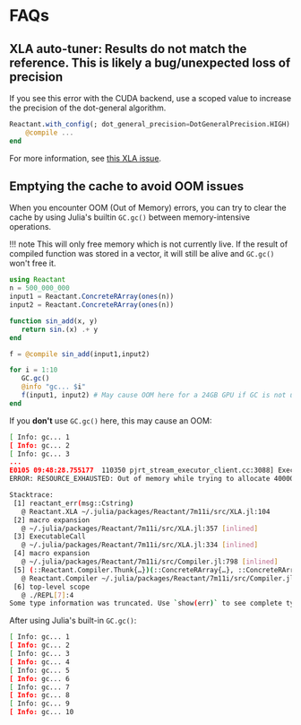 # FAQs

## XLA auto-tuner: Results do not match the reference. This is likely a bug/unexpected loss of precision

If you see this error with the CUDA backend, use a scoped value to increase the precision
of the dot-general algorithm.

```julia
Reactant.with_config(; dot_general_precision=DotGeneralPrecision.HIGH) do
    @compile ...
end
```

For more information, see [this XLA issue](https://github.com/openxla/xla/issues/23934).

## Emptying the cache to avoid OOM issues

When you encounter OOM (Out of Memory) errors, you can try to clear the cache by using
Julia's builtin `GC.gc()` between memory-intensive operations.

!!! note
    This will only free memory which is not currently live. If the result of compiled
    function was stored in a vector, it will still be alive and `GC.gc()` won't free it.

```julia
using Reactant
n = 500_000_000
input1 = Reactant.ConcreteRArray(ones(n))
input2 = Reactant.ConcreteRArray(ones(n))

function sin_add(x, y)
   return sin.(x) .+ y
end

f = @compile sin_add(input1,input2)

for i = 1:10
   GC.gc()
   @info "gc... $i"
   f(input1, input2) # May cause OOM here for a 24GB GPU if GC is not used
end
```

If you **don't** use `GC.gc()` here, this may cause an OOM:

```bash
[ Info: gc... 1
[ Info: gc... 2
[ Info: gc... 3
...
E0105 09:48:28.755177  110350 pjrt_stream_executor_client.cc:3088] Execution of replica 0 failed: RESOURCE_EXHAUSTED: Out of memory while trying to allocate 4000000000 bytes.
ERROR: RESOURCE_EXHAUSTED: Out of memory while trying to allocate 4000000000 bytes.

Stacktrace:
 [1] reactant_err(msg::Cstring)
   @ Reactant.XLA ~/.julia/packages/Reactant/7m11i/src/XLA.jl:104
 [2] macro expansion
   @ ~/.julia/packages/Reactant/7m11i/src/XLA.jl:357 [inlined]
 [3] ExecutableCall
   @ ~/.julia/packages/Reactant/7m11i/src/XLA.jl:334 [inlined]
 [4] macro expansion
   @ ~/.julia/packages/Reactant/7m11i/src/Compiler.jl:798 [inlined]
 [5] (::Reactant.Compiler.Thunk{…})(::ConcreteRArray{…}, ::ConcreteRArray{…})
   @ Reactant.Compiler ~/.julia/packages/Reactant/7m11i/src/Compiler.jl:909
 [6] top-level scope
   @ ./REPL[7]:4
Some type information was truncated. Use `show(err)` to see complete types.
```

After using Julia's built-in `GC.gc()`:

```bash
[ Info: gc... 1
[ Info: gc... 2
[ Info: gc... 3
[ Info: gc... 4
[ Info: gc... 5
[ Info: gc... 6
[ Info: gc... 7
[ Info: gc... 8
[ Info: gc... 9
[ Info: gc... 10
```
